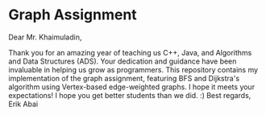# Graph Assignment

Dear Mr. Khaimuladin,

Thank you for an amazing year of teaching us C++, Java, and Algorithms and Data Structures (ADS). Your dedication and guidance have been invaluable in helping us grow as programmers. This repository contains my implementation of the graph assignment, featuring BFS and Dijkstra's algorithm using Vertex-based edge-weighted graphs. I hope it meets your expectations!
I hope you get better students than we did. :)
Best regards,
Erik Abai
